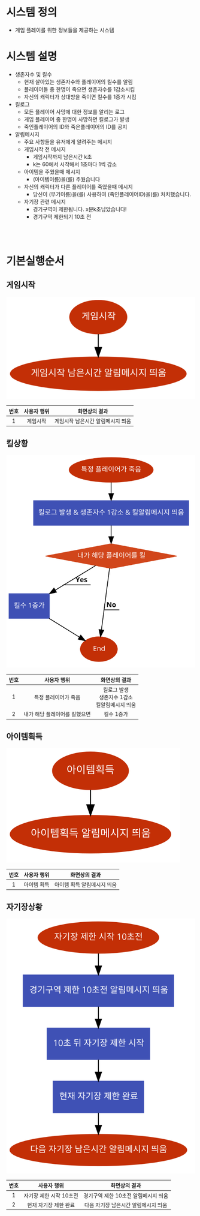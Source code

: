 # 시스템 정의
  - 게임 플레이를 위한 정보들을 제공하는 시스템
  
# 시스템 설명
  - 생존자수 및 킬수
    - 현재 살아있는 생존자수와 플레이어의 킬수를 알림
    - 플레이어들 중 한명이 죽으면 생존자수를 1감소시킴
    - 자신의 캐릭터가 상대방을 죽이면 킬수를 1증가 시킴
  - 킬로그
    - 모든 플레이어 사망에 대한 정보를 알리는 로그
    - 게임 플레이어 중 한명이 사망하면 킬로그가 발생
    - 죽인플레이어의 ID와 죽은플레이어의 ID를 공지
  - 알림메시지
    - 주요 사항들을 유저에게 알려주는 메시지
    - 게임시작 전 메시지
        - 게임시작까지 남은시간 k초
        - k는 60에서 시작해서 1초마다 1씩 감소
    - 아이템을 주웠을때 메시지
        - (아이템이름)을(를) 주웠습니다
    - 자신의 캐릭터가 다른 플레이어를 죽였을때 메시지
        - 당신이 (무기이름)을(를) 사용하여 (죽인플레이어ID)을(를) 처치했습니다.
    - 자기장 관련 메시지
        - 경기구역이 제한됩니다. x분k초남았습니다!
        - 경기구역 제한되기 10초 전
<br>
<br>


# 기본실행순서
## 게임시작
![NoImage](./Resource/system02_01.png)

번호 | 사용자 행위 | 화면상의 결과
:-------: | :-------: | :-------:
1 | 게임시작 | 게임시작 남은시간 알림메시지 띄움


## 킬상황
![NoImage](./Resource/system02_02.png)

번호 | 사용자 행위 | 화면상의 결과
:-------: | :-------: | :-------:
1 | 특정 플레이어가 죽음 | 킬로그 발생<br>생존자수 1감소<br>킬알림메시지 띄움
2 | 내가 해당 플레이어를 킬했으면 | 킬수 1증가



## 아이템획득
![NoImage](./Resource/system02_03.png)

번호 | 사용자 행위 | 화면상의 결과
:-------: | :-------: | :-------:
1 | 아이템 획득 | 아이템 획득 알림메시지 띄움 


## 자기장상황
![NoImage](./Resource/system02_04.png)

번호 | 사용자 행위 | 화면상의 결과
:-------: | :-------: | :-------:
1 | 자기장 제한 시작 10초전 | 경기구역 제한 10초전 알림메시지 띄움
2 | 현재 자기장 제한 완료 | 다음 자기장 남은시간 알림메시지 띄움




<br>
<br>